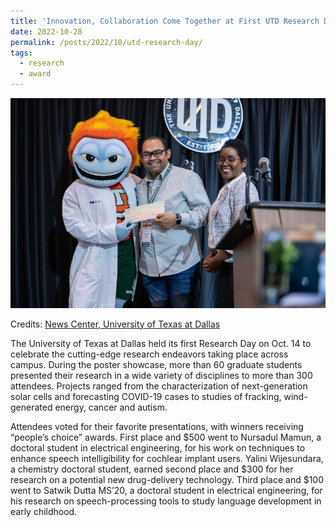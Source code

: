 ```yaml
---
title: 'Innovation, Collaboration Come Together at First UTD Research Day'
date: 2022-10-28
permalink: /posts/2022/10/utd-research-day/
tags:
  - research
  - award
---
```


<img src='/images/2022-Research-Day-109.jpeg'>

Credits: [News Center, University of Texas at Dallas](https://news.utdallas.edu/campus-community/research-day-2022/)

The University of Texas at Dallas held its first Research Day on Oct. 14 to celebrate the cutting-edge research endeavors taking place across campus. During the poster showcase, more than 60 graduate students presented their research in a wide variety of disciplines to more than 300 attendees. Projects ranged from the characterization of next-generation solar cells and forecasting COVID-19 cases to studies of fracking, wind-generated energy, cancer and autism.

Attendees voted for their favorite presentations, with winners receiving “people’s choice” awards. First place and $500 went to Nursadul Mamun, a doctoral student in electrical engineering, for his work on techniques to enhance speech intelligibility for cochlear implant users. Yalini Wijesundara, a chemistry doctoral student, earned second place and $300 for her research on a potential new drug-delivery technology. Third place and $100 went to Satwik Dutta MS’20, a doctoral student in electrical engineering, for his research on speech-processing tools to study language development in early childhood.
